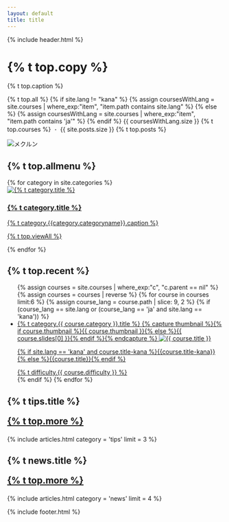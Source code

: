 ```yaml
---
layout: default
title: title
---
```

{% include header.html %}
<div class="top" style="height: auto;">
  <div class="top-text">
    <h1 class="top-copy">{% t top.copy %}</h1>
    <p>{% t top.caption %}</p>
    <p class="top-course-count">{% t top.all %}
    {% if site.lang != "kana" %}
      {% assign coursesWithLang = site.courses | where_exp:"item", "item.path contains site.lang" %}
    {% else %}
      {% assign coursesWithLang = site.courses | where_exp:"item", "item.path contains 'ja'" %}
    {% endif %}
    {{ coursesWithLang.size }} {% t top.courses %}<span style="opacity: 0.6;"> ・ </span>{{ site.posts.size }} {% t top.posts %}</p>
  </div>
  <img  data-src="{{ site.url }}/assets/images/mainvisual.svg" data-width="300" alt="メクルン" class="top-mainvisual">
</div>
<div class="main">
  <h2 id="allmenu">{% t top.allmenu %}</h2>
  <div class="list-category">
    {% for category in site.categories %}
    <a href="{{ site.baseurl }}{{category.permalink}}" class="list-category-one">
      <div class="list-category-img" style="background: #{{ category.color }};">
        <img data-src="{{ site.url }}/assets/images/{{category.categoryname}}.svg" alt="{% t category.title %}">
      </div>
      <div class="list-category-text">
        <h3 class="list-category-heading">{% t category.title %}</h3>
        <p style="margin-top:6px;">{% t category.{{category.categoryname}}.caption %}</p>
        <p class="list-category-link">{% t top.viewAll %}</p>
      </div>
    </a>
    {% endfor %}
  </div>

  <h2 id="newcourse">{% t top.recent %}</h2>
  <ul class="top-course-list course-list horizontal-list">
  {% assign courses = site.courses | where_exp:"c", "c.parent == nil" %}
  {% assign courses = courses | reverse %}
  {% for course in courses limit:6 %}
    {% assign course_lang = course.path | slice: 9, 2 %}
    {% if (course_lang == site.lang or (course_lang == 'ja' and site.lang == 'kana')) %}
    <li>
      <a href="{{ site.baseurl }}{{course.url}}">
        <span class="top-course-list-category">{% t category.{{ course.category }}.title %}</span>
        {% capture thumbnail %}{% if course.thumbnail %}{{ course.thumbnail }}{% else %}{{ course.slides[0] }}{% endif %}{% endcapture %}
        <img data-src="{{ site.url }}/assets/course/{{ course.category }}/{{ course.course-name }}{{ thumbnail }}" data-width="348" alt="{{ course.title }}" loading="lazy">
        <p class="course-list-title">{% if site.lang == 'kana' and course.title-kana %}{{course.title-kana}}{% else %}{{course.title}}{% endif %}</p>
        <span class="top-course-list-difficulty {{ course.difficulty }}"> {% t difficulty.{{ course.difficulty }} %} </span>
      </a>
    </li>
    {% endif %}
  {% endfor %}
  </ul>

  <style media="screen">
    .normal::before {
      color: #ffb801;
    }
    .easy::before {
      color: #8bca31;
    }
    .hard::before {
      color: #ff81ae;
    }
  </style>

<!--
  <h2 id="projects" class="post-list-heading">{% t projects.title %}<p class="post-list-more"><a href="/projects">{% t top.more %}</a></p></h2>
  {% include articles.html category = 'projects' limit = 4 %}
-->

  <h2 id="tips" class="post-list-heading">{% t tips.title %}<p class="post-list-more"><a href="/tips/">{% t top.more %}</a></p></h2>
  {% include articles.html category = 'tips' limit = 3 %}

  <h2 id="news" class="post-list-heading">{% t news.title %}<p class="post-list-more"><a href="/news/">{% t top.more %}</a></p></h2>
  {% include articles.html category = 'news' limit = 4 %}
</div>


{% include footer.html %}
